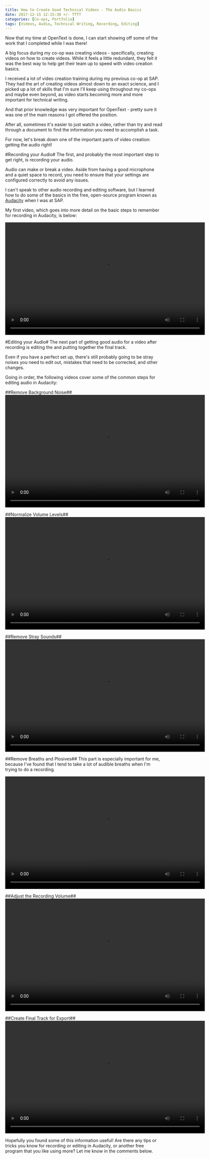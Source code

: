 ```yaml
---
title: How to Create Good Technical Videos - The Audio Basics
date: 2017-12-15 12:15:30 +/- TTTT
categories: [Co-ops, Portfolio]
tags: [Videos, Audio, Technical Writing, Recording, Editing]
---
```

Now that my time at OpenText is done, I can start showing off some of the work that I completed while I was there!

A big focus during my co-op was creating videos - specifically, creating videos on how to create videos. While it feels a little redundant, they felt it was the best way to help get their team up to speed with video creation basics.

I received a lot of video creation training during my previous co-op at SAP. They had the art of creating videos almost down to an exact science, and I picked up a lot of skills that I'm sure I'll keep using throughout my co-ops and maybe even beyond, as video starts becoming more and more important for technical writing.

And that prior knowledge was very important for OpenText - pretty sure it was one of the main reasons I got offered the position.

After all, sometimes it's easier to just watch a video, rather than try and read through a document to find the information you need to accomplish a task.

For now, let's break down one of the important parts of video creation: getting the audio right!

#Recording your Audio#
The first, and probably the most important step to get right, is recording your audio.

Audio can make or break a video. Aside from having a good microphone and a quiet space to record, you need to ensure that your settings are configured correctly to avoid any issues.

I can't speak to other audio recording and editing software, but I learned how to do some of the basics in the free, open-source program known as [Audacity](https://www.audacityteam.org/) when I was at SAP.

My first video, which goes into more detail on the basic steps to remember for recording in Audacity, is below:

<video controls="controls" width="640" height="360">
  <source src="../assets/Video/Video/1. Record Your Audio in Audacity.mp4" type="video/mp4"/>
  Your browser does not support the video format available.
</video>

#Editing your Audio#
The next part of getting good audio for a video after recording is editing the and putting together the final track.

Even if you have a perfect set up, there's still probably going to be stray noises you need to edit out, mistakes that need to be corrected, and other changes.

Going in order, the following videos cover some of the common steps for editing audio in Audacity:

##Remove Background Noise##
<video controls="controls" width="640" height="360">
  <source src="Video/2.1 Remove Background Noise.mp4" type="video/mp4"/>
  Your browser does not support the video format available.
</video>

##Normalize Volume Levels##
<video controls="controls" width="640" height="360">
  <source src="Video/2.2 Normalize Volume Levels.mp4" type="video/mp4"/>
  Your browser does not support the video format available.
</video>

##Remove Stray Sounds##
<video controls="controls" width="640" height="360">
  <source src="Video/2.3 Remove Stray Sounds.mp4" type="video/mp4"/>
  Your browser does not support the video format available.
</video>

##Remove Breaths and Plosives##
This part is especially important for me, because I've found that I tend to take a lot of audible breaths when I'm trying to do a recording.

<video controls="controls" width="640" height="360">
  <source src="Video/2.4 Remove Breaths and Plosives.mp4" type="video/mp4"/>
  Your browser does not support the video format available.
</video>

##Adjust the Recording Volume##
<video controls="controls" width="640" height="360">
  <source src="Video/2.5 Adjust the Recording Volume.mp4" type="video/mp4"/>
  Your browser does not support the video format available.
</video>

##Create Final Track for Export##
<video controls="controls" width="640" height="360">
  <source src="Video/2.6 Create Final Track for Export.mp4" type="video/mp4"/>
  Your browser does not support the video format available.
</video>


Hopefully you found some of this information useful! Are there any tips or tricks you know for recording or editing in Audacity, or another free program that you like using more? Let me know in the comments below.
